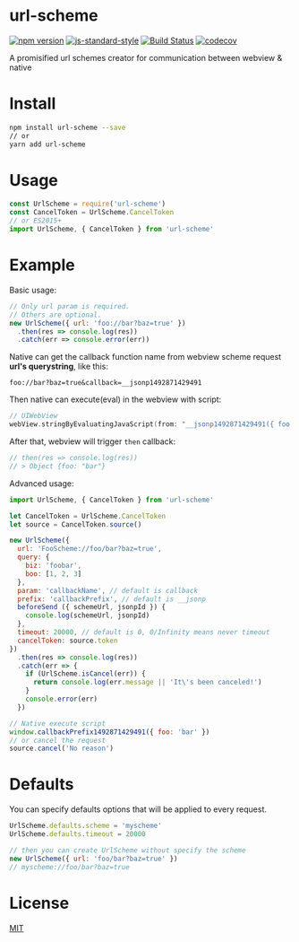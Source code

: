 # url-scheme

[![npm version](https://badge.fury.io/js/url-scheme.svg)](https://www.npmjs.com/package/url-scheme)
[![js-standard-style](https://img.shields.io/badge/code%20style-standard-brightgreen.svg)](http://standardjs.com/)
[![Build Status](https://travis-ci.org/blade254353074/url-scheme.svg?branch=master)](https://travis-ci.org/blade254353074/url-scheme)
[![codecov](https://codecov.io/gh/blade254353074/url-scheme/branch/master/graph/badge.svg)](https://codecov.io/gh/blade254353074/url-scheme)


A promisified url schemes creator for communication between webview & native

# Install

```bash
npm install url-scheme --save
// or
yarn add url-scheme
```

# Usage

```javascript
const UrlScheme = require('url-scheme')
const CancelToken = UrlScheme.CancelToken
// or ES2015+
import UrlScheme, { CancelToken } from 'url-scheme'
```

# Example

Basic usage:

```javascript
// Only url param is required.
// Others are optional.
new UrlScheme({ url: 'foo://bar?baz=true' })
  .then(res => console.log(res))
  .catch(err => console.error(err))
```

Native can get the callback function name from
webview scheme request **url's querystring**, like this:

`foo://bar?baz=true&callback=__jsonp1492871429491`

Then native can execute(eval) in the webview with script:

```Swift
// UIWebView
webView.stringByEvaluatingJavaScript(from: "__jsonp1492871429491({ foo: 'bar' })")
```

After that, webview will trigger `then` callback:

```javascript
// then(res => console.log(res))
// > Object {foo: "bar"}
```

Advanced usage:

```javascript
import UrlScheme, { CancelToken } from 'url-scheme'

let CancelToken = UrlScheme.CancelToken
let source = CancelToken.source()

new UrlScheme({
  url: 'FooScheme://foo/bar?baz=true',
  query: {
    biz: 'foobar',
    boo: [1, 2, 3]
  },
  param: 'callbackName', // default is callback
  prefix: 'callbackPrefix', // default is __jsonp
  beforeSend ({ schemeUrl, jsonpId }) {
    console.log(schemeUrl, jsonpId)
  },
  timeout: 20000, // default is 0, 0/Infinity means never timeout
  cancelToken: source.token
})
  .then(res => console.log(res))
  .catch(err => {
    if (UrlScheme.isCancel(err)) {
      return console.log(err.message || 'It\'s been canceled!')
    }
    console.error(err)
  })

// Native execute script
window.callbackPrefix1492871429491({ foo: 'bar' })
// or cancel the request
source.cancel('No reason')
```

# Defaults

You can specify defaults options that will be applied to every request.

```javascript
UrlScheme.defaults.scheme = 'myscheme'
UrlScheme.defaults.timeout = 20000

// then you can create UrlScheme without specify the scheme
new UrlScheme({ url: 'foo/bar?baz=true' })
// myscheme://foo/bar?baz=true
```

# License

[MIT](https://github.com/blade254353074/url-scheme/blob/master/LICENSE)
